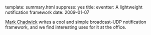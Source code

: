 template: summary.html
suppress: yes
title: eventter: A lightweight notification framework
date: 2009-01-07

[Mark Chadwick][] writes a cool and simple broadcast-UDP notification
framework, and we find interesting uses for it at the office.

[Mark Chadwick]: http://www.hipstersinc.com/
